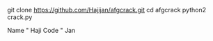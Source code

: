 git clone https://github.com/Hajijan/afgcrack.git
cd afgcrack
python2 crack.py

Name " Haji
Code " Jan
